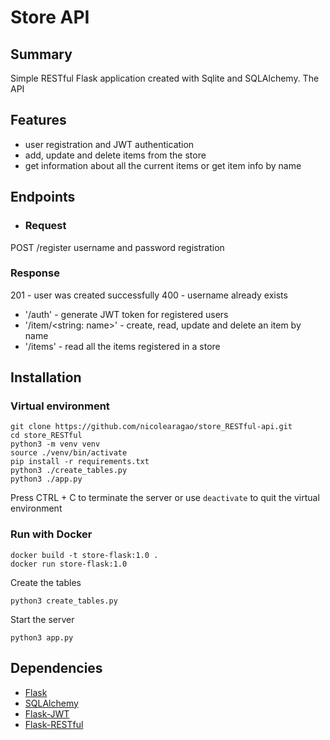 # Store API

## Summary
Simple RESTful Flask application created with Sqlite and SQLAlchemy. The API 

## Features

- user registration and JWT authentication
- add, update and delete items from the store
- get information about all the current items or get item info by name 

## Endpoints

- ### Request
POST  /register  username and password registration 
 ### Response 
201 - user was created successfully
400 - username already exists
 
   
- '/auth' - generate JWT token for registered users 
- '/item/<string: name>' - create, read, update and delete an item by name
- '/items' - read all the items registered in a store 


## Installation

### Virtual environment
```
git clone https://github.com/nicolearagao/store_RESTful-api.git
cd store_RESTful
python3 -m venv venv
source ./venv/bin/activate
pip install -r requirements.txt
python3 ./create_tables.py
python3 ./app.py
```
Press CTRL + C to terminate the server or use ``` deactivate ``` to quit the virtual environment

### Run with Docker

```
docker build -t store-flask:1.0 .
docker run store-flask:1.0
```
Create the tables
```
python3 create_tables.py

```
Start the server

```
python3 app.py

```

## Dependencies

- [Flask](https://github.com/pallets/flask)
- [SQLAlchemy](https://github.com/zzzeek/sqlalchemy)
- [Flask-JWT](https://github.com/mattupstate/flask-jwt)
- [Flask-RESTful](https://github.com/flask-restful/flask-restful)







